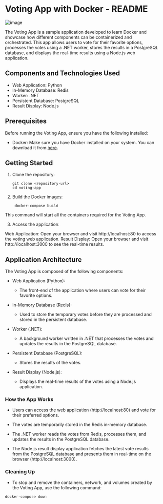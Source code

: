 # Voting App with Docker - README

![image](https://github.com/patelb268/voting-app/assets/109325051/964b1e3a-fa40-4f82-b972-703c8e2c5002)


The Voting App is a sample application developed to learn Docker and showcase how different components can be containerized and orchestrated. This app allows users to vote for their favorite options, processes the votes using a .NET worker, stores the results in a PostgreSQL database, and displays the real-time results using a Node.js web application.

## Components and Technologies Used

- Web Application: Python
- In-Memory Database: Redis
- Worker: .NET
- Persistent Database: PostgreSQL
- Result Display: Node.js

## Prerequisites

Before running the Voting App, ensure you have the following installed:

- Docker: Make sure you have Docker installed on your system. You can download it from [here](https://www.docker.com/products/docker-desktop).

## Getting Started

1. Clone the repository:

       git clone <repository-url>
       cd voting-app
   
2. Build the Docker images:
   
        docker-compose build

This command will start all the containers required for the Voting App.

3. Access the application:

Web Application: Open your browser and visit http://localhost:80 to access the voting web application.
Result Display: Open your browser and visit http://localhost:3000 to see the real-time results.

## Application Architecture
The Voting App is composed of the following components:

- Web Application (Python):

    - The front-end of the application where users can vote for their favorite options.

- In-Memory Database (Redis):

    - Used to store the temporary votes before they are processed and stored in the persistent database.
  
- Worker (.NET):

    - A background worker written in .NET that processes the votes and updates the results in the PostgreSQL database.

- Persistent Database (PostgreSQL):
    - Stores the results of the votes.
    
- Result Display (Node.js):
    - Displays the real-time results of the votes using a Node.js application.

### How the App Works
- Users can access the web application (http://localhost:80) and vote for their preferred options.

- The votes are temporarily stored in the Redis in-memory database.

- The .NET worker reads the votes from Redis, processes them, and updates the results in the PostgreSQL database.

- The Node.js result display application fetches the latest vote results from the PostgreSQL database and presents them in real-time on the browser (http://localhost:3000).

### Cleaning Up
- To stop and remove the containers, network, and volumes created by the Voting App, use the following command:

```bash
docker-compose down
